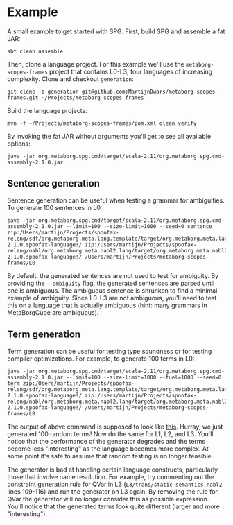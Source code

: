 # Example

A small example to get started with SPG. First, build SPG and assemble a fat JAR:

```
sbt clean assemble
```

Then, clone a language project. For this example we'll use the `metaborg-scopes-frames` project that contains L0-L3, four languages of increasing complexity. Clone and checkout `generation`:

```
git clone -b generation git@github.com:MartijnDwars/metaborg-scopes-frames.git ~/Projects/metaborg-scopes-frames
```

Build the language projects:

```
mvn -f ~/Projects/metaborg-scopes-frames/pom.xml clean verify
```

By invoking the fat JAR without arguments you'll get to see all available options:

```
java -jar org.metaborg.spg.cmd/target/scala-2.11/org.metaborg.spg.cmd-assembly-2.1.0.jar
```

## Sentence generation

Sentence generation can be useful when testing a grammar for ambiguities. To generate 100 sentences in L0:

```
java -jar org.metaborg.spg.cmd/target/scala-2.11/org.metaborg.spg.cmd-assembly-2.1.0.jar --limit=100 --size-limit=1000 --seed=0 sentence zip:/Users/martijn/Projects/spoofax-releng/sdf/org.metaborg.meta.lang.template/target/org.metaborg.meta.lang.template-2.1.0.spoofax-language!/ zip:/Users/martijn/Projects/spoofax-releng/nabl/org.metaborg.meta.nabl2.lang/target/org.metaborg.meta.nabl2.lang-2.1.0.spoofax-language!/ /Users/martijn/Projects/metaborg-scopes-frames/L0
```

By default, the generated sentences are not used to test for ambiguity. By providing the `--ambiguity` flag, the generated sentences are parsed until one is ambiguous. The ambiguous sentence is shrunken to find a minimal example of ambiguity. Since L0-L3 are not ambiguous, you'll need to test this on a language that is actually ambiguous (hint: many grammars in MetaBorgCube are ambiguous).

## Term generation

Term generation can be useful for testing type soundness or for testing compiler optimizations. For example, to generate 100 terms in L0:

```
java -jar org.metaborg.spg.cmd/target/scala-2.11/org.metaborg.spg.cmd-assembly-2.1.0.jar --limit=100 --size-limit=1000 --fuel=1000 --seed=0 term zip:/Users/martijn/Projects/spoofax-releng/sdf/org.metaborg.meta.lang.template/target/org.metaborg.meta.lang.template-2.1.0.spoofax-language!/ zip:/Users/martijn/Projects/spoofax-releng/nabl/org.metaborg.meta.nabl2.lang/target/org.metaborg.meta.nabl2.lang-2.1.0.spoofax-language!/ /Users/martijn/Projects/metaborg-scopes-frames/L0
```

The output of above command is supposed to look like [this](https://gist.github.com/MartijnDwars/13f3588620820ce2292eba7fb8a2cec8). Hurray, we just generated 100 random terms! Now do the same for L1, L2, and L3. You'll notice that the performance of the generator degrades and the terms become less "interesting" as the language becomes more complex. At some point it's safe to assume that random testing is no longer feasible.

The generator is bad at handling certain language constructs, particularly those that involve name resolution. For example, try commenting out the constraint generation rule for QVar in L3 (`L3/trans/static-semantics.nabl2` lines 109-116) and run the generator on L3 again. By removing the rule for QVar the generator will no longer consider this as possible expression. You'll notice that the generated terms look quite different (larger and more "interesting").

